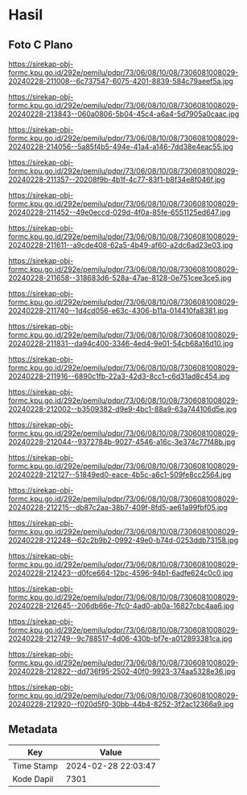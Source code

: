 # Hasil

## Foto C Plano

https://sirekap-obj-formc.kpu.go.id/292e/pemilu/pdpr/73/06/08/10/08/7306081008029-20240228-211008--6c737547-6075-4201-8839-584c79aeef5a.jpg

https://sirekap-obj-formc.kpu.go.id/292e/pemilu/pdpr/73/06/08/10/08/7306081008029-20240228-213843--060a0806-5b04-45c4-a6a4-5d7905a0caac.jpg

https://sirekap-obj-formc.kpu.go.id/292e/pemilu/pdpr/73/06/08/10/08/7306081008029-20240228-214056--5a85f4b5-494e-41a4-a146-7dd38e4eac55.jpg

https://sirekap-obj-formc.kpu.go.id/292e/pemilu/pdpr/73/06/08/10/08/7306081008029-20240228-211357--20208f9b-4b1f-4c77-83f1-b8f34e8f046f.jpg

https://sirekap-obj-formc.kpu.go.id/292e/pemilu/pdpr/73/06/08/10/08/7306081008029-20240228-211452--49e0eccd-029d-4f0a-85fe-6551125ed647.jpg

https://sirekap-obj-formc.kpu.go.id/292e/pemilu/pdpr/73/06/08/10/08/7306081008029-20240228-211611--a9cde408-62a5-4b49-af60-a2dc6ad23e03.jpg

https://sirekap-obj-formc.kpu.go.id/292e/pemilu/pdpr/73/06/08/10/08/7306081008029-20240228-211658--318683d6-528a-47ae-8128-0e751cee3ce5.jpg

https://sirekap-obj-formc.kpu.go.id/292e/pemilu/pdpr/73/06/08/10/08/7306081008029-20240228-211740--1d4cd056-e63c-4306-b11a-014410fa8381.jpg

https://sirekap-obj-formc.kpu.go.id/292e/pemilu/pdpr/73/06/08/10/08/7306081008029-20240228-211831--da94c400-3346-4ed4-9e01-54cb68a16d10.jpg

https://sirekap-obj-formc.kpu.go.id/292e/pemilu/pdpr/73/06/08/10/08/7306081008029-20240228-211916--6890c1fb-22a3-42d3-8cc1-c6d31ad8c454.jpg

https://sirekap-obj-formc.kpu.go.id/292e/pemilu/pdpr/73/06/08/10/08/7306081008029-20240228-212002--b3509382-d9e9-4bc1-88a9-63a744106d5e.jpg

https://sirekap-obj-formc.kpu.go.id/292e/pemilu/pdpr/73/06/08/10/08/7306081008029-20240228-212044--9372784b-9027-4546-a16c-3e374c77f48b.jpg

https://sirekap-obj-formc.kpu.go.id/292e/pemilu/pdpr/73/06/08/10/08/7306081008029-20240228-212127--51849ed0-eace-4b5c-a6c1-509fe8cc2564.jpg

https://sirekap-obj-formc.kpu.go.id/292e/pemilu/pdpr/73/06/08/10/08/7306081008029-20240228-212215--db87c2aa-38b7-409f-8fd5-ae61a99fbf05.jpg

https://sirekap-obj-formc.kpu.go.id/292e/pemilu/pdpr/73/06/08/10/08/7306081008029-20240228-212248--62c2b9b2-0992-49e0-b74d-0253ddb73158.jpg

https://sirekap-obj-formc.kpu.go.id/292e/pemilu/pdpr/73/06/08/10/08/7306081008029-20240228-212423--d0fce664-12bc-4596-94b1-6adfe624c0c0.jpg

https://sirekap-obj-formc.kpu.go.id/292e/pemilu/pdpr/73/06/08/10/08/7306081008029-20240228-212645--206db66e-7fc0-4ad0-ab0a-16827cbc4aa6.jpg

https://sirekap-obj-formc.kpu.go.id/292e/pemilu/pdpr/73/06/08/10/08/7306081008029-20240228-212749--9c788517-4d06-430b-bf7e-a012893381ca.jpg

https://sirekap-obj-formc.kpu.go.id/292e/pemilu/pdpr/73/06/08/10/08/7306081008029-20240228-212822--dd736f95-2502-40f0-9923-374aa5328e36.jpg

https://sirekap-obj-formc.kpu.go.id/292e/pemilu/pdpr/73/06/08/10/08/7306081008029-20240228-212920--f020d5f0-30bb-44b4-8252-3f2ac12366a9.jpg


## Metadata

| Key        | Value               |
| ---------- | ------------------- |
| Time Stamp | 2024-02-28 22:03:47 |
| Kode Dapil | 7301                |



